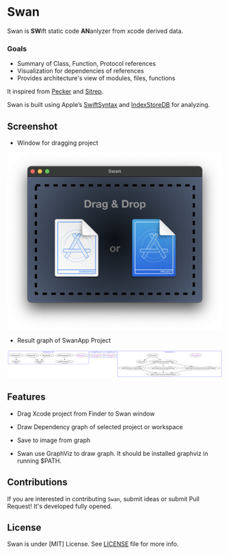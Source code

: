 Swan
====

Swan is **SW**ift static code **AN**anlyzer from xcode derived data.

### Goals

- Summary of Class, Function, Protocol references
- Visualization for dependencies of references
- Provides architecture's view of modules, files, functions

It inspired from [Pecker](https://github.com/woshiccm/Pecker) and [Sitrep](https://github.com/twostraws/Sitrep). 

Swan is built using Apple’s [SwiftSyntax](https://github.com/apple/swift-syntax) and [IndexStoreDB](https://github.com/apple/indexstore-db) for analyzing. 


Screenshot
-------------
- Window for dragging project

![Swan Window Screenshot](https://github.com/godrm/Swan/blob/main/Screenshots/Swan-Window.png)

- Result graph of SwanApp Project

![Swan Window Screenshot](https://github.com/godrm/Swan/blob/main/Screenshots/swan-graph-byfile.png)

Features
----------

- Drag Xcode project from Finder to Swan window
- Draw Dependency graph of selected project or workspace
- Save to image from graph

- Swan use GraphViz to draw graph. It should be installed graphviz in running $PATH.


Contributions
----------------
If you are interested in contributing `Swan`, submit ideas or submit Pull Request!
It's developed fully opened.


License
---------
Swan is under [MIT] License. See [LICENSE](LICENSE) file for more info.
